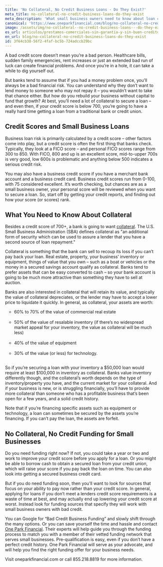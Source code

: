 ```yaml
---
title: 'No Collateral, No Credit Business Loans - Do They Exist?'
meta_title: no-collateral-no-credit-business-loans-do-they-exist
meta_description: 'What small business owners need to know about loan collateral, and options for obtaining funding with bad credit and no collateral.'
canonical: 'https://www.oneparkfinancial.com/blog/no-collateral-no-credit-business-loans-do-they-exist'
image: /assets/img/no-collateral--no-credit-business-loans---do-they-exist.jpg
es_url: articulos/prestamos-comerciales-sin-garantia-y-sin-buen-credito
en_url: blog/no-collateral-no-credit-business-loans-do-they-exist
id: 3f64cb38-56f2-4faf-bc5b-724adccb29bc
---
```

<p>A bad credit score doesn&rsquo;t mean you&rsquo;re a bad person. Healthcare bills, sudden family emergencies, rent increases or just an extended bad run of luck can create financial problems. And once you&rsquo;re in a hole, it can take a while to dig yourself out.</p>

<p>But banks tend to assume that if you had a money problem once, you&rsquo;ll always be a bad financial risk. You can understand why they don&rsquo;t want to lend money to someone who may not repay it &ndash; you wouldn&rsquo;t want to take that chance either. But how do you rebuild your business without capital to fund that growth?&nbsp;At best, you&rsquo;ll need a lot of collateral to secure a loan &ndash; and even then, if your credit score is below 700, you&rsquo;re going to have a really hard time getting a loan from a traditional bank or credit union.</p>

<H2>Credit Scores and Small Business Loans</H2>

<p>Business loan risk is primarily calculated by a credit score &ndash; other factors come into play, but a credit score is often the first thing that banks check. Typically, they look at a FICO score &ndash; and personal FICO scores range from 300 to 850. With FICO, 800 and up is an excellent score, mid-to-upper 700s is very good, low 600s is problematic and anything below 500 indicates a serious credit risk.</p>

<p>You may also have a business credit score if you have a merchant bank account and a business credit card. Business credit scores run from 0-100, with 75 considered excellent. It&rsquo;s worth checking, but chances are as a small business owner, your personal score will be reviewed when you want to secure a loan. So, start off by getting your credit reports, and finding out how your score (or scores) rank.</p>

<H2>What You Need to Know About Collateral</H2>

<p>Besides a credit score of 700+, a bank is going to want <a href="https://www.oneparkfinancial.com/blog/do-i-need-collateral-to-get-a-business-loan">collateral</a>. The U.S. Small Business Administration (SBA) defines collateral as "an additional form of security which can be used to assure a lender that you have a second source of loan repayment."</p>

<p>Collateral is something that the bank can sell to recoup its loss if you can&rsquo;t pay back your loan. Real estate, property, your business&rsquo; inventory or equipment, things of value that you own &ndash; such as a boat or vehicles or the money in a secured savings account qualify as collateral. Banks tend to prefer assets that can be easy converted to cash &ndash; so your bank account is going to be much more attractive than something they have to sell at auction.</p>

<p>Banks are also interested in collateral that will retain its value, and typically the value of collateral depreciates, or the lender may have to accept a lower price to liquidate it quickly. In general, as collateral, your assets are worth:</p>

<ul style="list-style:circle;padding-left:30px;margin-bottom:30px;">
<li>60% to 70% of the value of commercial real estate</li>
  <br />
<li>50% of the value of resalable inventory (if there&rsquo;s no widespread market appeal for your inventory, the value as collateral will be much less)</li>
  <br />
<li>40% of the value of equipment</li>
  <br />
<li>30% of the value (or less) for technology.</li>
</ul>

<p>So if you&rsquo;re securing a loan with your inventory a $50,000 loan would require at least $100,000 in inventory as collateral. Banks value inventory differently though, and the collateral&rsquo;s worth depends on the type of inventory/property you have, and the current market for your collateral. And if your business is new, or is struggling financially, you&rsquo;ll have to provide more collateral than someone who has a profitable business that&rsquo;s been open for a few years, and a solid credit history.</p>

<p>Note that if you&rsquo;re financing specific assets such as equipment or technology, a loan can sometimes be secured by the assets you&rsquo;re financing. If you can&rsquo;t pay the loan, the assets are forfeit.</p>

<H2>No Collateral, No Credit Funding for Small Businesses</H2>

<p>Do you need funding right now? If not, you could take a year or two and work to improve your credit score before you apply for a loan. Or you might be able to borrow cash to obtain a secured loan from your credit union, which will raise your score if you pay back the loan on time. You can also look into getting a secured business credit card.</p>

<p>But if you do need funding soon, then you&rsquo;ll want to look for sources that focus on your ability to pay now rather than your credit score. In general, applying for loans if you don&rsquo;t meet a lenders credit score requirements is a waste of time at best, and may actually end up lowering your credit score at worst. Instead look for funding sources that specify they will work with small business owners with bad credit.</p>

<p>You can Google for &ldquo;Bad Credit Business Funding&rdquo; and slowly shift through the many options. Or you can save yourself the time and hassle and contact <a href="https://www.oneparkfinancial.com/how-it-works">One Park Financial</a>. Their experts will help guide you through the funding process to match you with a member of their vetted funding network that serves small businesses. Pre-qualification is easy, even if you don&rsquo;t have a perfect credit history. One Park Financial will serve as your advocate, and will help you find the right funding offer for your business needs.</p>

<p>Visit oneparkfinancial.com or call 855.218.8819 for more information.</p>